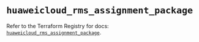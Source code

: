 # `huaweicloud_rms_assignment_package`

Refer to the Terraform Registry for docs: [`huaweicloud_rms_assignment_package`](https://registry.terraform.io/providers/huaweicloud/huaweicloud/1.71.1/docs/resources/rms_assignment_package).
